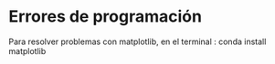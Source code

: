 # Errores de programación

Para resolver problemas con matplotlib, en el terminal : conda install matplotlib
